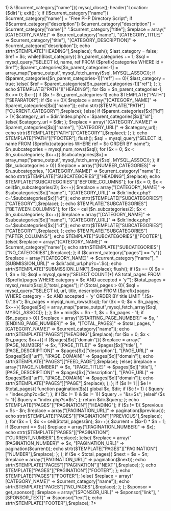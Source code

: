 <?php
require_once("config.php");
require_once("include.php");
require_once("template_index.php");
header("Content-Type: text/html; charset=utf-8"); 

$c *= 1;
if ($c == 0) $c = 1;
$bd = mysql_connect($mysql_hostname, $mysql_user, $mysql_password);
mysql_select_db($mysql_database, $bd);
$sql = mysql_query("SELECT name, title, description, pages, ref FROM {$prefix}categories WHERE id = $c");
$current_category = array_map("parse_output",mysql_fetch_array($sql, MYSQL_ASSOC));
if (($c > 1) & !$current_category["name"]){
	mysql_close();
	header("Location: {$dir}");
	exit();
};
if (!$current_category["name"]) $current_category["name"] = "Free PHP Directory Script";
if (!$current_category["description"]) $current_category["description"] = $current_category["name"]." ".$current_category["title"];
$replace = array("[CATEGORY_NAME]" => $current_category["name"], "[CATEGORY_TITLE]" => $current_category["title"], "[CATEGORY_DESCRIPTION]" => $current_category["description"]);
echo strtr($TEMPLATE["HEADING"],$replace);
flush();
$last_category = false;
$ref = $c;
while(!$last_category){
	$n_parent_categories += 1;
	$sql = mysql_query("SELECT id, name, ref FROM {$prefix}categories WHERE id = $ref");
	$parent_categories[$n_parent_categories-1] = array_map("parse_output",mysql_fetch_array($sql, MYSQL_ASSOC));
	if ($parent_categories[$n_parent_categories-1]["ref"] == 0){
		$last_category = true;
	}else{
		$ref = $parent_categories[$n_parent_categories-1]["ref"];
	};
};
echo $TEMPLATE["PATH"]["HEADING"];
for ($x = $n_parent_categories-1; $x >= 0; $x--){
	if ($x != $n_parent_categories-1) echo $TEMPLATE["PATH"]["SEPARATOR"];
	if ($x == 0){
		$replace = array("[CATEGORY_NAME]" => $parent_categories[$x]["name"]);
		echo strtr($TEMPLATE["PATH"]["CURRENT_CATEGORY"],$replace);
	}else{
		if ($parent_categories[$x]["id"] > 1){
			$category_url = $dir.'index.php?c='.$parent_categories[$x]["id"];
		}else{
			$category_url = $dir;
		};
		$replace = array("[CATEGORY_NAME]" => $parent_categories[$x]["name"], "[CATEGORY_URL]" => $category_url);
		echo strtr($TEMPLATE["PATH"]["CATEGORY"],$replace);
	};
};
echo $TEMPLATE["PATH"]["FOOTER"];
flush();
$sql = mysql_query("SELECT id, name FROM {$prefix}categories WHERE ref = $c ORDER BY name");
$n_subcategories = mysql_num_rows($sql);
for ($x = 0; $x < $n_subcategories; $x++){
	$subcategories[$x] = array_map("parse_output",mysql_fetch_array($sql, MYSQL_ASSOC));
};
if ($n_subcategories > 0){
	$replace = array("[NUMBER_CATEGORIES]" => $n_subcategories, "[CATEGORY_NAME]" => $current_category["name"]);
	echo strtr($TEMPLATE["SUBCATEGORIES"]["HEADING"],$replace);
	echo $TEMPLATE["SUBCATEGORIES"]["BEFORE_COLUMNS"];
	for ($x = 0; $x < ceil($n_subcategories/2); $x++){
		$replace = array("[CATEGORY_NAME]" => $subcategories[$x]["name"], "[CATEGORY_URL]" => $dir.'index.php?c='.$subcategories[$x]["id"]);
		echo strtr($TEMPLATE["SUBCATEGORIES"]["CATEGORY"],$replace);
	};
	echo $TEMPLATE["SUBCATEGORIES"]["BETWEEN_COLUMNS"];
	for ($x = ceil($n_subcategories/2); $x < $n_subcategories; $x++){
		$replace = array("[CATEGORY_NAME]" => $subcategories[$x]["name"], "[CATEGORY_URL]" => $dir.'index.php?c='.$subcategories[$x]["id"]);
		echo strtr($TEMPLATE["SUBCATEGORIES"]["CATEGORY"],$replace);
	};
	echo $TEMPLATE["SUBCATEGORIES"]["AFTER_COLUMNS"];
	echo $TEMPLATE["SUBCATEGORIES"]["FOOTER"];
}else{
	$replace = array("[CATEGORY_NAME]" => $current_category["name"]);
	echo strtr($TEMPLATE["SUBCATEGORIES"]["NO_CATEGORIES"],$replace);
};
if ($current_category["pages"] == "y"){
	$replace = array("[CATEGORY_NAME]" => $current_category["name"], "[SUBMISSION_URL]" => $dir.'add_url.php?c='.$c);
	echo strtr($TEMPLATE["SUBMISSION_LINK"],$replace);
	flush();
	if ($s == 0) $s = 1;
	$n = 10;
	$sql = mysql_query("SELECT COUNT(*) AS total_pages FROM {$prefix}pages WHERE category = $c AND accepted = 'y'");
	$total_pages = mysql_result($sql,0,"total_pages");
	if ($total_pages > 0){
		$sql = mysql_query("SELECT id, url, title, description FROM {$prefix}pages WHERE category = $c AND accepted = 'y' ORDER BY title LIMIT ".($s-1).",$n");
		$n_pages = mysql_num_rows($sql);
		for ($x = 0; $x < $n_pages; $x++){
			$pages[$x] = array_map("parse_output",mysql_fetch_array($sql, MYSQL_ASSOC));
		};
	};
	$e = min($s + $n - 1, $s + $n_pages - 1);
	if ($n_pages > 0){
		$replace = array("[STARTING_PAGE_NUMBER]" => $s, "[ENDING_PAGE_NUMBER]" => $e, "[TOTAL_PAGES]" => $total_pages, "[CATEGORY_NAME]" => $current_category["name"]);
		echo strtr($TEMPLATE["PAGES"]["HEADING"],$replace);
		for ($x = 0; $x < $n_pages; $x++){
			if ($pages[$x]["domain"]){
				$replace = array("[PAGE_NUMBER]" => $x, "[PAGE_TITLE]" => $pages[$x]["title"], "[PAGE_DESCRIPTION]" => $pages[$x]["description"], "[PAGE_URL]" => $pages[$x]["url"], "[PAGE_DOMAIN]" => $pages[$x]["domain"]);
				echo strtr($TEMPLATE["PAGES"]["FEED_PAGE"],$replace);
			}else{
				$replace = array("[PAGE_NUMBER]" => $x, "[PAGE_TITLE]" => $pages[$x]["title"], "[PAGE_DESCRIPTION]" => $pages[$x]["description"], "[PAGE_URL]" => $pages[$x]["url"], "[PAGE_DOMAIN]" => $pages[$x]["domain"]);
				echo strtr($TEMPLATE["PAGES"]["PAGE"],$replace);
			};
		};
		if ($s != 1 || $e != $total_pages){
			function pagination($s){
				global $c, $dir;
				if ($c != 1) { $query = "index.php?c=$c"; };
				if (($c != 1) & $s != 1){
					$query .= "&s=$s";
				}elseif ($s != 1){
					$query = "index.php?s=$s";
				};
				return $dir.$query;
			};
			echo $TEMPLATE["PAGES"]["PAGINATION"]["HEADING"];
			if ($s != 1){
				$previous = $s - $n;
				$replace = array("[PAGINATION_URL]" => pagination($previous));
				echo strtr($TEMPLATE["PAGES"]["PAGINATION"]["PREVIOUS"],$replace);
			};
			for ($x = 1; $x <= ceil($total_pages/$n); $x++){
				$current = ($x-1) * $n + 1;
				if ($current == $s){
					$replace = array("[PAGINATION_NUMBER]" => $x);
					echo strtr($TEMPLATE["PAGES"]["PAGINATION"]["CURRENT_NUMBER"],$replace);
				}else{
					$replace = array("[PAGINATION_NUMBER]" => $x, "[PAGINATION_URL]" => pagination($current));
					echo strtr($TEMPLATE["PAGES"]["PAGINATION"]["NUMBER"],$replace);
				};
			};
			if ($e < $total_pages){
				$next = $s + $n;
				$replace = array("[PAGINATION_URL]" => pagination($next));
				echo strtr($TEMPLATE["PAGES"]["PAGINATION"]["NEXT"],$replace);
			};
			echo $TEMPLATE["PAGES"]["PAGINATION"]["FOOTER"];
		};
		echo $TEMPLATE["PAGES"]["FOOTER"];
	}else{
		$replace = array("[CATEGORY_NAME]" => $current_category["name"]);
		echo strtr($TEMPLATE["PAGES"]["NO_PAGES"],$replace);
	};
};

$sponsor = get_sponsor();

$replace = array("[SPONSOR_URL]" => $sponsor["link"], "[SPONSOR_TEXT]" => $sponsor["text"]);
echo strtr($TEMPLATE["FOOTER"],$replace);
?>
